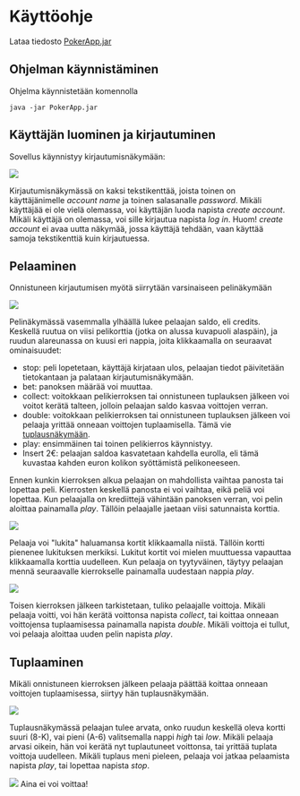 # Käyttöohje

Lataa tiedosto [PokerApp.jar](https://github.com/Henrikhi/ot-harjoitustyo/releases/tag/viikko5)

## Ohjelman käynnistäminen

Ohjelma käynnistetään komennolla 

```
java -jar PokerApp.jar
```

## Käyttäjän luominen ja kirjautuminen

Sovellus käynnistyy kirjautumisnäkymään:

<img src="https://github.com/Henrikhi/ot-harjoitustyo/blob/master/Dokumentaatio/Tiedostoja/kirjautumisNakyma.png">

Kirjautumisnäkymässä on kaksi tekstikenttää, joista toinen on käyttäjänimelle _account name_ ja toinen salasanalle _password_.
Mikäli käyttäjää ei ole vielä olemassa, voi käyttäjän luoda napista _create account_. Mikäli käyttäjä on olemassa, voi sille kirjautua napista _log in_.
Huom! _create account_ ei avaa uutta näkymää, jossa käyttäjä tehdään, vaan käyttää samoja tekstikenttiä kuin kirjautuessa.


## Pelaaminen

Onnistuneen kirjautumisen myötä siirrytään varsinaiseen pelinäkymään

<img src="https://github.com/Henrikhi/ot-harjoitustyo/blob/master/Dokumentaatio/Tiedostoja/peli1.png">

Pelinäkymässä vasemmalla ylhäällä lukee pelaajan saldo, eli credits. Keskellä ruutua on viisi pelikorttia (jotka on alussa kuvapuoli alaspäin),
ja ruudun alareunassa on kuusi eri nappia, joita klikkaamalla on seuraavat ominaisuudet:
* stop: peli lopetetaan, käyttäjä kirjataan ulos, pelaajan tiedot päivitetään
tietokantaan ja palataan kirjautumisnäkymään. 
* bet: panoksen määrää voi muuttaa.
* collect: voitokkaan pelikierroksen tai onnistuneen tuplauksen jälkeen voi voitot kerätä talteen, jolloin pelaajan saldo kasvaa voittojen verran.
* double: voitokkaan pelikierroksen tai onnistuneen tuplauksen jälkeen voi pelaaja yrittää onneaan voittojen tuplaamisella. Tämä vie [tuplausnäkymään](https://github.com/Henrikhi/ot-harjoitustyo/blob/master/Dokumentaatio/kayttoohje.md#Tuplaaminen).
* play: ensimmäinen tai toinen pelikierros käynnistyy.
* Insert 2€: pelaajan saldoa kasvatetaan kahdella eurolla, eli tämä kuvastaa kahden euron kolikon syöttämistä pelikoneeseen.

Ennen kunkin kierroksen alkua pelaajan on mahdollista vaihtaa panosta tai lopettaa peli. Kierrosten keskellä panosta ei voi vaihtaa, eikä peliä voi lopettaa.
Kun pelaajalla on krediittejä vähintään panoksen verran, voi pelin aloittaa painamalla _play_. Tällöin pelaajalle jaetaan viisi satunnaista korttia.

<img src="https://github.com/Henrikhi/ot-harjoitustyo/blob/master/Dokumentaatio/Tiedostoja/peli2.png">

Pelaaja voi "lukita" haluamansa kortit klikkaamalla niistä. Tällöin kortti pienenee lukituksen merkiksi. Lukitut kortit voi mielen muuttuessa vapauttaa klikkaamalla korttia uudelleen. Kun pelaaja on tyytyväinen, täytyy pelaajan mennä seuraavalle kierrokselle painamalla
uudestaan nappia _play_.

<img src="https://github.com/Henrikhi/ot-harjoitustyo/blob/master/Dokumentaatio/Tiedostoja/peli3.png">

Toisen kierroksen jälkeen tarkistetaan, tuliko pelaajalle voittoja. Mikäli pelaaja voitti, voi hän kerätä voittonsa napista _collect_, tai koittaa
onneaan voittojensa tuplaamisessa painamalla napista _double_. Mikäli voittoja ei tullut, voi pelaaja aloittaa uuden pelin napista _play_.

## Tuplaaminen

Mikäli onnistuneen kierroksen jälkeen pelaaja päättää koittaa onneaan voittojen tuplaamisessa, siirtyy hän tuplausnäkymään.

<img src="https://github.com/Henrikhi/ot-harjoitustyo/blob/master/Dokumentaatio/Tiedostoja/tuplaus1.png">

Tuplausnäkymässä pelaajan tulee arvata, onko ruudun keskellä oleva kortti suuri (8-K), vai pieni (A-6) valitsemalla nappi _high_ tai _low_.
Mikäli pelaaja arvasi oikein, hän voi kerätä nyt tuplautuneet voittonsa, tai yrittää tuplata voittoja uudelleen. Mikäli tuplaus meni pieleen,
pelaaja voi jatkaa pelaamista napista _play_, tai lopettaa napista _stop_.

<img src="https://github.com/Henrikhi/ot-harjoitustyo/blob/master/Dokumentaatio/Tiedostoja/tuplaus2.png">
Aina ei voi voittaa!
